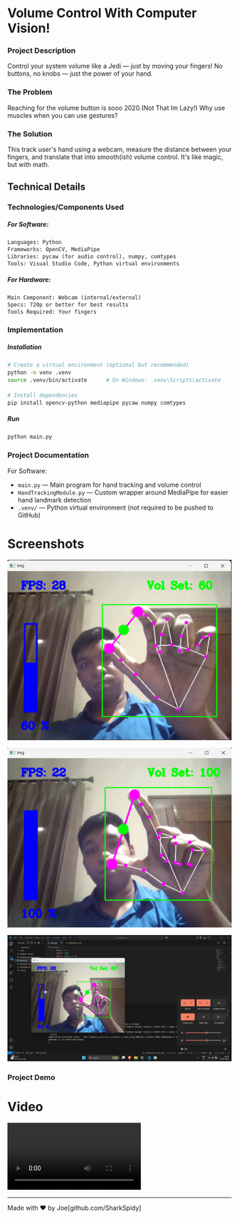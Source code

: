# Volume Control With Computer Vision!

### Project Description
Control your system volume like a Jedi — just by moving your fingers!
No buttons, no knobs — just the power of your hand.

### The Problem
Reaching for the volume button is sooo 2020.(Not That Im Lazy!)
Why use muscles when you can use gestures?

### The Solution
This track user's hand using a webcam, measure the distance between your fingers, and translate that into smooth(ish) volume control. It's like magic, but with math.


## Technical Details
### Technologies/Components Used
##### For Software:
    Languages: Python
    Frameworks: OpenCV, MediaPipe
    Libraries: pycaw (for audio control), numpy, comtypes
    Tools: Visual Studio Code, Python virtual environments

##### For Hardware:
    Main Component: Webcam (internal/external)
    Specs: 720p or better for best results
    Tools Required: Your fingers 


### Implementation
##### Installation
```bash
# Create a virtual environment (optional but recommended)
python -m venv .venv
source .venv/bin/activate      # On Windows: .venv\Scripts\activate

# Install dependencies
pip install opencv-python mediapipe pycaw numpy comtypes
```
##### Run  
```bash
python main.py
```


### Project Documentation
For Software:
- `main.py` — Main program for hand tracking and volume control  
- `HandTrackingModule.py` — Custom wrapper around MediaPipe for easier hand landmark detection  
- `.venv/` — Python virtual environment (not required to be pushed to GitHub)  


# Screenshots
![Screenshot1](https://github.com/SharkSpidy/VolumeCtrl/blob/main/Media/Screenshot%202025-04-22%20184934.png)

![Screenshot2](https://github.com/SharkSpidy/VolumeCtrl/blob/main/Media/Screenshot%202025-04-22%20185013.png)

![Screenshot3](https://github.com/SharkSpidy/VolumeCtrl/blob/main/Media/Screenshot%202025-04-22%20185055.png)

### Project Demo
# Video
![Video](https://github.com/SharkSpidy/VolumeCtrl/blob/main/Media/Screen%20Recording%202025-04-22%20183115.mp4)

---
Made with ❤️ by Joe[github.com/SharkSpidy]
